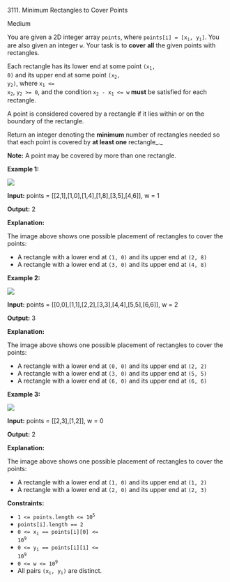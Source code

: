 3111\. Minimum Rectangles to Cover Points

Medium

You are given a 2D integer array `points`, where <code>points[i] = [x<sub>i</sub>, y<sub>i</sub>]</code>. You are also given an integer `w`. Your task is to **cover** **all** the given points with rectangles.

Each rectangle has its lower end at some point <code>(x<sub>1</sub>, 0)</code> and its upper end at some point <code>(x<sub>2</sub>, y<sub>2</sub>)</code>, where <code>x<sub>1</sub> <= x<sub>2</sub></code>, <code>y<sub>2</sub> >= 0</code>, and the condition <code>x<sub>2</sub> - x<sub>1</sub> <= w</code> **must** be satisfied for each rectangle.

A point is considered covered by a rectangle if it lies within or on the boundary of the rectangle.

Return an integer denoting the **minimum** number of rectangles needed so that each point is covered by **at least one** rectangle_._

**Note:** A point may be covered by more than one rectangle.

**Example 1:**

![](https://assets.leetcode.com/uploads/2024/03/04/screenshot-from-2024-03-04-20-33-05.png)

**Input:** points = [[2,1],[1,0],[1,4],[1,8],[3,5],[4,6]], w = 1

**Output:** 2

**Explanation:**

The image above shows one possible placement of rectangles to cover the points:

*   A rectangle with a lower end at `(1, 0)` and its upper end at `(2, 8)`
*   A rectangle with a lower end at `(3, 0)` and its upper end at `(4, 8)`

**Example 2:**

![](https://assets.leetcode.com/uploads/2024/03/04/screenshot-from-2024-03-04-18-59-12.png)

**Input:** points = [[0,0],[1,1],[2,2],[3,3],[4,4],[5,5],[6,6]], w = 2

**Output:** 3

**Explanation:**

The image above shows one possible placement of rectangles to cover the points:

*   A rectangle with a lower end at `(0, 0)` and its upper end at `(2, 2)`
*   A rectangle with a lower end at `(3, 0)` and its upper end at `(5, 5)`
*   A rectangle with a lower end at `(6, 0)` and its upper end at `(6, 6)`

**Example 3:**

![](https://assets.leetcode.com/uploads/2024/03/04/screenshot-from-2024-03-04-20-24-03.png)

**Input:** points = [[2,3],[1,2]], w = 0

**Output:** 2

**Explanation:**

The image above shows one possible placement of rectangles to cover the points:

*   A rectangle with a lower end at `(1, 0)` and its upper end at `(1, 2)`
*   A rectangle with a lower end at `(2, 0)` and its upper end at `(2, 3)`

**Constraints:**

*   <code>1 <= points.length <= 10<sup>5</sup></code>
*   `points[i].length == 2`
*   <code>0 <= x<sub>i</sub> == points[i][0] <= 10<sup>9</sup></code>
*   <code>0 <= y<sub>i</sub> == points[i][1] <= 10<sup>9</sup></code>
*   <code>0 <= w <= 10<sup>9</sup></code>
*   All pairs <code>(x<sub>i</sub>, y<sub>i</sub>)</code> are distinct.